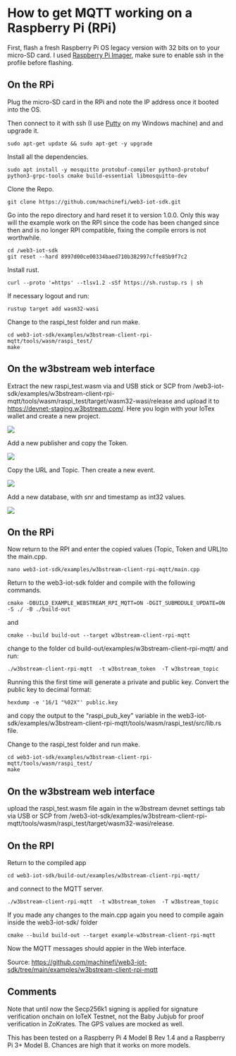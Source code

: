 # How to get MQTT working on a Raspberry Pi (RPi)

First, flash a fresh Raspberry Pi OS legacy version with 32 bits on to your micro-SD card. I used [Raspberry Pi Imager](https://www.raspberrypi.com/software/), make sure to enable ssh in the profile before flashing.

## On the RPi

Plug the micro-SD card in the RPi and note the IP address once it booted into the OS. 

Then connect to it with ssh (I use [Putty](https://www.putty.org/) on my Windows machine) and and upgrade it.

```
sudo apt-get update && sudo apt-get -y upgrade
```

Install all the dependencies.

```
sudo apt install -y mosquitto protobuf-compiler python3-protobuf python3-grpc-tools cmake build-essential libmosquitto-dev
```

Clone the Repo.

```
git clone https://github.com/machinefi/web3-iot-sdk.git
```
Go into the repo directory and hard reset it to version 1.0.0. Only this way will the example work on the RPI since the code has been changed since then and is no longer RPI compatible, fixing the compile errors is not worthwhile.

```
cd /web3-iot-sdk
git reset --hard 8997d00ce00334baed710b382997cffe85b9f7c2

```

Install rust.
```
curl --proto '=https' --tlsv1.2 -sSf https://sh.rustup.rs | sh 
```
If necessary logout and run:
```
rustup target add wasm32-wasi 
```
Change to the raspi_test folder and run make.

```
cd web3-iot-sdk/examples/w3bstream-client-rpi-mqtt/tools/wasm/raspi_test/
make
````

## On the w3bstream web interface

Extract the new raspi_test.wasm via and USB stick or SCP from /web3-iot-sdk/examples/w3bstream-client-rpi-mqtt/tools/wasm/raspi_test/target/wasm32-wasi/release and upload it to https://devnet-staging.w3bstream.com/. Here you login with your IoTex wallet and create a new project.

![](screenshots/1_new_project.jpg)

Add a new publisher and copy the Token.

![](screenshots/2_add_publisher.jpg)

Copy the URL and Topic. Then create a new event.

![](screenshots/3_sources_routing.jpg)

Add a new database, with snr and timestamp as int32 values.

![](screenshots/4_data.jpg)

## On the RPi


Now return to the RPI and enter the copied values (Topic, Token and URL)to the main.cpp.
```
nano web3-iot-sdk/examples/w3bstream-client-rpi-mqtt/main.cpp
```
Return to the web3-iot-sdk folder and compile with the following commands.

```
cmake -DBUILD_EXAMPLE_WEBSTREAM_RPI_MQTT=ON -DGIT_SUBMODULE_UPDATE=ON -S ./ -B ./build-out
```
and 
```
cmake --build build-out --target w3bstream-client-rpi-mqtt
```
change to the folder
cd build-out/examples/w3bstream-client-rpi-mqtt/
and run:
```
./w3bstream-client-rpi-mqtt  -t w3bstream_token  -T w3bstream_topic
```
Running this the first time will generate a private and public key. Convert the public key to decimal format:

```
hexdump -e '16/1 "%02X"' public.key
```
and copy the output to the "raspi_pub_key" variable in the web3-iot-sdk/examples/w3bstream-client-rpi-mqtt/tools/wasm/raspi_test/src/lib.rs file. 

Change to the raspi_test folder and run make.
```
cd web3-iot-sdk/examples/w3bstream-client-rpi-mqtt/tools/wasm/raspi_test/
make
```
## On the w3bstream web interface

upload the raspi_test.wasm file again in the w3bstream devnet settings tab via USB or SCP from /web3-iot-sdk/examples/w3bstream-client-rpi-mqtt/tools/wasm/raspi_test/target/wasm32-wasi/release.

## On the RPI

Return to the compiled app

```
cd web3-iot-sdk/build-out/examples/w3bstream-client-rpi-mqtt/
```

and connect to the MQTT server.
```
./w3bstream-client-rpi-mqtt  -t w3bstream_token  -T w3bstream_topic
```
If you made any changes to the main.cpp again you need to compile again inside the web3-iot-sdk/ folder

```
cmake --build build-out --target example-w3bstream-client-rpi-mqtt
```

Now the MQTT messages should appier in the Web interface.

Source: https://github.com/machinefi/web3-iot-sdk/tree/main/examples/w3bstream-client-rpi-mqtt

## Comments

Note that until now the Secp256k1 signing is applied for signature verification onchain on IoTeX Testnet, not the Baby Jubjub for proof verification in ZoKrates. The GPS values are mocked as well.

This has been tested on a Raspberry Pi 4 Model B Rev 1.4 and a Raspberry Pi 3+ Model B. Chances are high that it works on more models.
